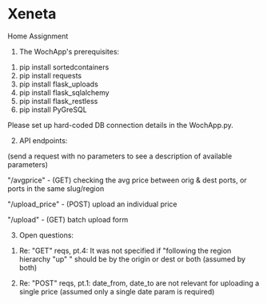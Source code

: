 # Xeneta
Home Assignment

1. The WochApp's prerequisites:

1) pip install sortedcontainers
2) pip install requests
3) pip install flask_uploads
4) pip install flask_sqlalchemy
5) pip install flask_restless
6) pip install PyGreSQL

Please set up hard-coded DB connection details in the WochApp.py.

2. API endpoints:

(send a request with no parameters to see a description of available parameters)

"/avgprice"      - (GET) checking the avg price between orig & dest ports, or ports in the same slug/region

"/upload_price"  - (POST) upload an individual price

"/upload"        - (GET) batch upload form

3. Open questions:

1) Re: "GET" reqs, pt.4: It was not specified if "following the
   region hierarchy "up" " should be by the origin or dest or both (assumed by both)
   
2) Re: "POST" reqs, pt.1: date_from, date_to are not relevant for uploading a single price (assumed only a single date param is required) 
